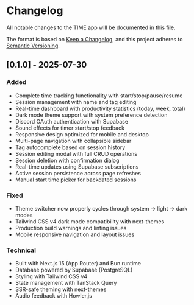 # Changelog

All notable changes to the TIME app will be documented in this file.

The format is based on [Keep a Changelog](https://keepachangelog.com/en/1.0.0/),
and this project adheres to [Semantic Versioning](https://semver.org/spec/v2.0.0.html).

## [0.1.0] - 2025-07-30

### Added
- Complete time tracking functionality with start/stop/pause/resume
- Session management with name and tag editing
- Real-time dashboard with productivity statistics (today, week, total)
- Dark mode theme support with system preference detection
- Discord OAuth authentication with Supabase
- Sound effects for timer start/stop feedback
- Responsive design optimized for mobile and desktop
- Multi-page navigation with collapsible sidebar
- Tag autocomplete based on session history
- Session editing modal with full CRUD operations
- Session deletion with confirmation dialog
- Real-time updates using Supabase subscriptions
- Active session persistence across page refreshes
- Manual start time picker for backdated sessions

### Fixed
- Theme switcher now properly cycles through system → light → dark modes
- Tailwind CSS v4 dark mode compatibility with next-themes
- Production build warnings and linting issues
- Mobile responsive navigation and layout issues

### Technical
- Built with Next.js 15 (App Router) and Bun runtime
- Database powered by Supabase (PostgreSQL)
- Styling with Tailwind CSS v4
- State management with TanStack Query
- SSR-safe theming with next-themes
- Audio feedback with Howler.js